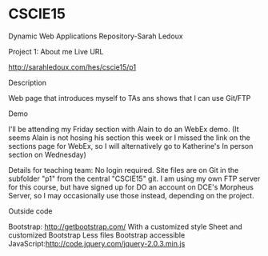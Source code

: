 CSCIE15
=======

Dynamic Web Applications Repository-Sarah Ledoux

Project 1: About me
Live URL

http://sarahledoux.com/hes/cscie15/p1

Description

Web page that introduces myself to TAs ans shows that I can use Git/FTP

Demo

I'll be attending my Friday section with Alain to do an WebEx demo. (It seems Alain is not hosing his section this week or I missed the link on the sections page for WebEx, so I will alternatively go to Katherine's In person section on Wednesday)

Details for teaching team:
No login required.
Site files are on Git in the subfolder "p1" from the central "CSCIE15" git.
I am using my own FTP server for this course, but have signed up for DO an account on DCE's Morpheus Server, so I may occasionally use those instead, depending on the project.

Outside code

Bootstrap: http://getbootstrap.com/
With a customized style Sheet and customized Bootstrap Less files
Bootstrap accessible JavaScript:http://code.jquery.com/jquery-2.0.3.min.js